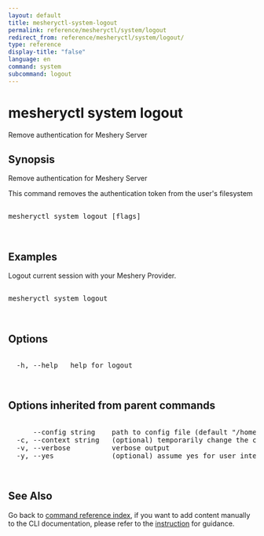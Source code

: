 ```yaml
---
layout: default
title: mesheryctl-system-logout
permalink: reference/mesheryctl/system/logout
redirect_from: reference/mesheryctl/system/logout/
type: reference
display-title: "false"
language: en
command: system
subcommand: logout
---
```


# mesheryctl system logout

Remove authentication for Meshery Server

## Synopsis

Remove authentication for Meshery Server

This command removes the authentication token from the user's filesystem

<pre class='codeblock-pre'>
<div class='codeblock'>
mesheryctl system logout [flags]

</div>
</pre>

## Examples

Logout current session with your Meshery Provider.

<pre class='codeblock-pre'>
<div class='codeblock'>
mesheryctl system logout

</div>
</pre>

## Options

<pre class='codeblock-pre'>
<div class='codeblock'>
  -h, --help   help for logout

</div>
</pre>

## Options inherited from parent commands

<pre class='codeblock-pre'>
<div class='codeblock'>
      --config string    path to config file (default "/home/runner/.meshery/config.yaml")
  -c, --context string   (optional) temporarily change the current context.
  -v, --verbose          verbose output
  -y, --yes              (optional) assume yes for user interactive prompts.

</div>
</pre>

## See Also

Go back to [command reference index](/reference/mesheryctl/), if you want to add content manually to the CLI documentation, please refer to the [instruction](/project/contributing/contributing-cli#preserving-manually-added-documentation) for guidance.
